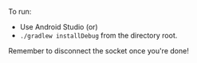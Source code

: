To run:
- Use Android Studio (or)
- `./gradlew installDebug` from the directory root.

Remember to disconnect the socket once you're done!
